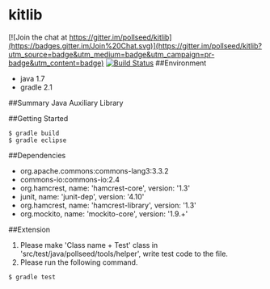 # kitlib

[![Join the chat at https://gitter.im/pollseed/kitlib](https://badges.gitter.im/Join%20Chat.svg)](https://gitter.im/pollseed/kitlib?utm_source=badge&utm_medium=badge&utm_campaign=pr-badge&utm_content=badge)
[![Build Status](https://travis-ci.org/pollseed/kitlib.svg?branch=master)](https://travis-ci.org/pollseed/kitlib)
##Environment
* java 1.7
* gradle 2.1

##Summary
Java Auxiliary Library

##Getting Started

```
$ gradle build
$ gradle eclipse
```

##Dependencies

* org.apache.commons:commons-lang3:3.3.2
* commons-io:commons-io:2.4
* org.hamcrest, name: 'hamcrest-core', version: '1.3'
* junit, name: 'junit-dep', version: '4.10'
* org.hamcrest, name: 'hamcrest-library', version: '1.3'
* org.mockito, name: 'mockito-core', version: '1.9.+'

##Extension

1. Please make 'Class name + Test' class in 'src/test/java/pollseed/tools/helper', write test code to the file.
2. Please run the following command.

```
$ gradle test
```
